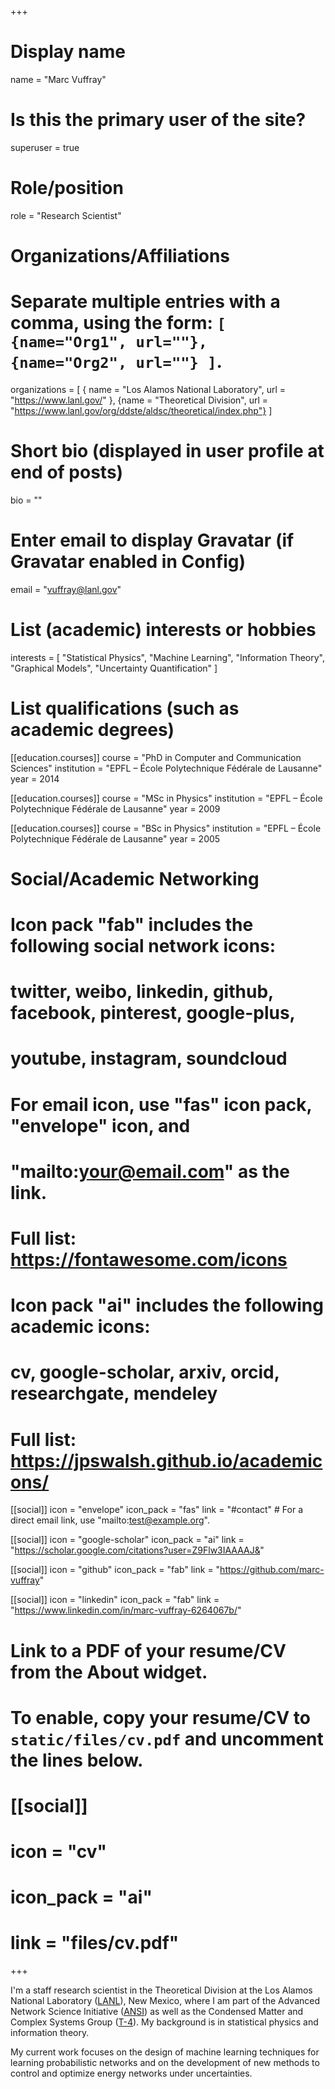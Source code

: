 +++
# Display name
name = "Marc Vuffray"

# Is this the primary user of the site?
superuser = true

# Role/position
role = "Research Scientist"

# Organizations/Affiliations
#   Separate multiple entries with a comma, using the form: `[ {name="Org1", url=""}, {name="Org2", url=""} ]`.
organizations = [ { name = "Los Alamos National Laboratory", url = "https://www.lanl.gov/" }, {name = "Theoretical Division", url = "https://www.lanl.gov/org/ddste/aldsc/theoretical/index.php"} ]

# Short bio (displayed in user profile at end of posts)
bio = ""

# Enter email to display Gravatar (if Gravatar enabled in Config)
email = "vuffray@lanl.gov"

# List (academic) interests or hobbies
interests = [
  "Statistical Physics",
  "Machine Learning",
  "Information Theory",
  "Graphical Models",
  "Uncertainty Quantification"
]

# List qualifications (such as academic degrees)
[[education.courses]]
  course = "PhD in Computer and Communication Sciences"
  institution = "EPFL – École Polytechnique Fédérale de Lausanne"
  year = 2014

[[education.courses]]
  course = "MSc in Physics"
  institution = "EPFL – École Polytechnique Fédérale de Lausanne"
  year = 2009

[[education.courses]]
  course = "BSc in Physics"
  institution = "EPFL – École Polytechnique Fédérale de Lausanne"
  year = 2005

# Social/Academic Networking
#
# Icon pack "fab" includes the following social network icons:
#
#   twitter, weibo, linkedin, github, facebook, pinterest, google-plus,
#   youtube, instagram, soundcloud
#
#   For email icon, use "fas" icon pack, "envelope" icon, and
#   "mailto:your@email.com" as the link.
#
#   Full list: https://fontawesome.com/icons
#
# Icon pack "ai" includes the following academic icons:
#
#   cv, google-scholar, arxiv, orcid, researchgate, mendeley
#
#   Full list: https://jpswalsh.github.io/academicons/

[[social]]
  icon = "envelope"
  icon_pack = "fas"
  link = "#contact"  # For a direct email link, use "mailto:test@example.org".

[[social]]
  icon = "google-scholar"
  icon_pack = "ai"
  link = "https://scholar.google.com/citations?user=Z9Flw3IAAAAJ&" 

[[social]]
  icon = "github"
  icon_pack = "fab"
  link = "https://github.com/marc-vuffray"

[[social]]
  icon = "linkedin"
  icon_pack = "fab"
  link = "https://www.linkedin.com/in/marc-vuffray-6264067b/"
  


# Link to a PDF of your resume/CV from the About widget.
# To enable, copy your resume/CV to `static/files/cv.pdf` and uncomment the lines below.
# [[social]]
#   icon = "cv"
#   icon_pack = "ai"
#   link = "files/cv.pdf"

+++

I'm a staff research scientist in the Theoretical Division at the Los Alamos National Laboratory ([LANL](https://www.lanl.gov/)), New Mexico, where I am part of the Advanced Network Science Initiative ([ANSI](https://lanl-ansi.github.io)) as well as the Condensed Matter and Complex Systems Group ([T-4](https://www.lanl.gov/org/ddste/aldsc/theoretical/physics-condensed-matter-complex-systems/index.php)). My background is in statistical physics and information theory.

My current work focuses on the design of machine learning techniques for learning probabilistic networks and on the development of new methods to control and optimize energy networks under uncertainties.
